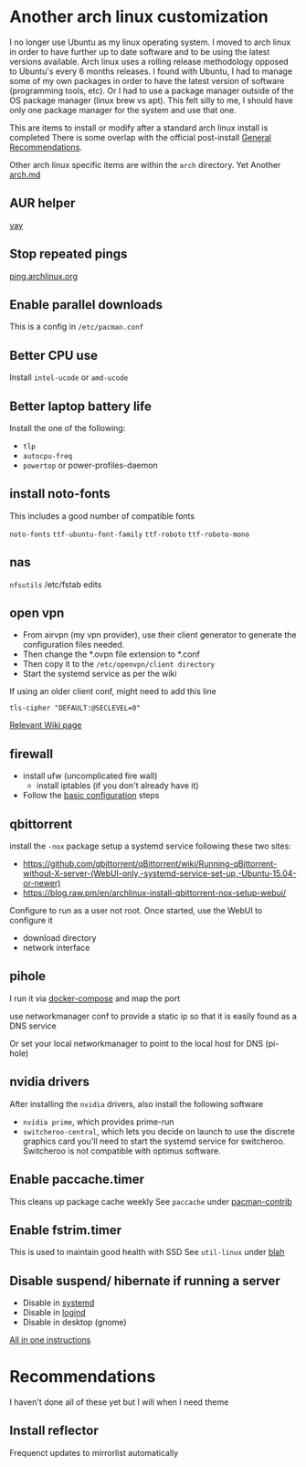 # Another arch linux customization

I no longer use Ubuntu as my linux operating system. I moved to arch linux in order to have further up to date software and to be using the latest versions available. Arch linux uses a rolling release methodology opposed to Ubuntu's every 6 months releases. I found with Ubuntu, I had to manage some of my own packages in order to have the latest version of software (programming tools, etc). Or I had to use a package manager outside of the OS package manager (linux brew vs apt). This felt silly to me, I should have only one package manager for the system and use that one.

This are items to install or modify after a standard arch linux install is completed
There is some overlap with the official post-install [General Recommendations](https://wiki.archlinux.org/title/General_recommendations).

Other arch linux specific items are within the `arch` directory.
Yet Another [arch.md](arch/arch.md)

## AUR helper

[yay](https://aur.archlinux.org/packages/yay)

## Stop repeated pings
[ping.archlinux.org](https://wiki.archlinux.org/title/NetworkManager#Configuration)

## Enable parallel downloads
This is a config in `/etc/pacman.conf`

## Better CPU use
Install `intel-ucode` or `amd-ucode`

## Better laptop battery life
Install the one of the following:
- `tlp` 
- `autocpu-freq`
- `powertop` or power-profiles-daemon

## install noto-fonts
This includes a good number of compatible fonts

`noto-fonts`
`ttf-ubuntu-font-family`
`ttf-roboto`
`ttf-roboto-mono`

## nas

`nfsutils`
/etc/fstab edits

## open vpn

- From airvpn (my vpn provider), use their client generator to generate the configuration files needed.
- Then change the *.ovpn file extension to *.conf
- Then copy it to the `/etc/openvpn/client directory`
- Start the systemd service as per the wiki

If using an older client conf, might need to add this line

```
tls-cipher "DEFAULT:@SECLEVEL=0"
```

[Relevant Wiki page](https://wiki.archlinux.org/title/OpenVPN#Starting_OpenVPN)

## firewall

- install ufw (uncomplicated fire wall)
  - install iptables (if you don't already have it)
- Follow the [basic configuration](https://wiki.archlinux.org/title/Uncomplicated_Firewall) steps

## qbittorrent

install the `-nox` package
setup a systemd service following these two sites:
- https://github.com/qbittorrent/qBittorrent/wiki/Running-qBittorrent-without-X-server-(WebUI-only,-systemd-service-set-up,-Ubuntu-15.04-or-newer)
- https://blog.raw.pm/en/archlinux-install-qbittorrent-nox-setup-webui/

Configure to run as a user not root.
Once started, use the WebUI to configure it
- download directory
- network interface

## pihole
I run it via [docker-compose](https://github.com/pi-hole/docker-pi-hole#quick-start) and map the port

use networkmanager conf to provide a static ip so that it is easily found as a DNS service

Or set your local networkmanager to point to the local host for DNS (pi-hole)

## nvidia drivers

After installing the `nvidia` drivers, also install the following software

- `nvidia prime`, which provides prime-run
- `switcheroo-central`, which lets you decide on launch to use the discrete graphics card
  you'll need to start the systemd service for switcheroo. Switcheroo is not compatible with optimus software.

## Enable paccache.timer
This cleans up package cache weekly
See `paccache` under [pacman-contrib](https://wiki.archlinux.org/title/Pacman)

## Enable fstrim.timer
This is used to maintain good health with SSD
See `util-linux` under [blah](https://wiki.archlinux.org/title/Solid_state_drive)

## Disable suspend/ hibernate if running a server

- Disable in [systemd](https://wiki.archlinux.org/title/Power_management#Power_management_with_systemd)
- Disable in [logind](https://www.freedesktop.org/software/systemd/man/logind.conf.html)
- Disable in desktop (gnome)

[All in one instructions](https://forum.manjaro.org/t/howto-disable-turn-off-hibernate-completely/8033)

# Recommendations

I haven't done all of these yet but I will when I need theme

## Install reflector
Frequenct updates to mirrorlist automatically

